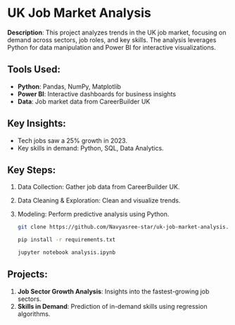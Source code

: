 # UK Job Market Analysis
**Description**: This project analyzes trends in the UK job market, focusing on demand across sectors, job roles, and key skills. The analysis leverages Python for data manipulation and Power BI for interactive visualizations.

## Tools Used:
- **Python**: Pandas, NumPy, Matplotlib
- **Power BI**: Interactive dashboards for business insights
- **Data**: Job market data from CareerBuilder UK

## Key Insights:
- Tech jobs saw a 25% growth in 2023.
- Key skills in demand: Python, SQL, Data Analytics.

## Key Steps:
1. Data Collection: Gather job data from CareerBuilder UK.
2. Data Cleaning & Exploration: Clean and visualize trends.
3. Modeling: Perform predictive analysis using Python.


    ```bash
    git clone https://github.com/Navyasree-star/uk-job-market-analysis.git
    ```
    ```bash
    pip install -r requirements.txt
    ```
    ```bash
    jupyter notebook analysis.ipynb
    ```

## Projects:
1. **Job Sector Growth Analysis**: Insights into the fastest-growing job sectors.
2. **Skills in Demand**: Prediction of in-demand skills using regression algorithms.
